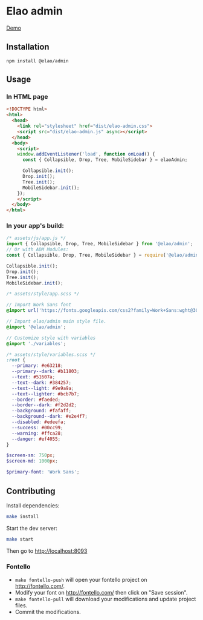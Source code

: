 # Elao admin

[Demo](https://elao.github.io/elao-admin/)

## Installation

```
npm install @elao/admin
```

## Usage

### In HTML page

```html
<!DOCTYPE html>
<html>
  <head>
    <link rel="stylesheet" href="dist/elao-admin.css">
    <script src="dist/elao-admin.js" async></script>
  </head>
  <body>
    <script>
    window.addEventListener('load', function onLoad() {
      const { Collapsible, Drop, Tree, MobileSidebar } = elaoAdmin;

      Collapsible.init();
      Drop.init();
      Tree.init();
      MobileSidebar.init();
    });
    </script>
  </body>
</html>
```

### In your app's build:

```javascript
/* assets/js/app.js */
import { Collapsible, Drop, Tree, MobileSidebar } from '@elao/admin';
// Or with ADM Modules:
const { Collapsible, Drop, Tree, MobileSidebar } = require('@elao/admin');

Collapsible.init();
Drop.init();
Tree.init();
MobileSidebar.init();
```

```scss
/* assets/style/app.scss */

// Import Work Sans font
@import url('https://fonts.googleapis.com/css2?family=Work+Sans:wght@300;400;600&display=swap');

// Import elao/admin main style file.
@import '@elao/admin';

// Customize style with variables
@import './variables';
```

```scss
/* assets/style/variables.scss */
:root {
  --primary: #e63218;
  --primary--dark: #b11803;
  --text: #51607a;
  --text--dark: #384257;
  --text--light: #9e9a9a;
  --text--lighter: #bcb7b7;
  --border: #faeded;
  --border--dark: #f2d2d2;
  --background: #fafaff;
  --background--dark: #e2e4f7;
  --disabled: #edeefa;
  --success: #00cc99;
  --warning: #ffca28;
  --danger: #ef4055;
}

$screen-sm: 750px;
$screen-md: 1000px;

$primary-font: 'Work Sans';
```

## Contributing

Install dependencies:

```bash
make install
```

Start the dev server:

```bash
make start
```

Then go to [http://localhost:8093](http://localhost:8093)

### Fontello

- `make fontello-push` will open your fontello project on http://fontello.com/.
- Modify your font on http://fontello.com/ then click on "Save session".
- `make fontello-pull` will download your modifications and update project files.
- Commit the modifications.
